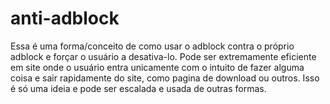 # anti-adblock
Essa é uma forma/conceito de como usar o adblock contra o próprio adblock e forçar o usuário a desativa-lo. Pode ser extremamente eficiente em site onde o usuário entra unicamente com o intuito de fazer alguma coisa e sair rapidamente do site, como pagina de download ou outros. Isso é só uma ideia e pode ser escalada e usada de outras formas.

